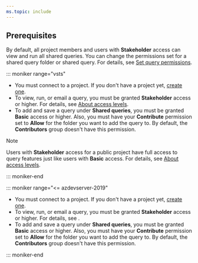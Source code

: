 ```yaml
---
ms.topic: include
---
```



## Prerequisites

By default, all project members and users with **Stakeholder** access can view and run all shared queries. You can change the permissions set for a shared query folder or shared query. For details, see [Set query permissions](/azure/devops/boards/queries/set-query-permissions).  

::: moniker range="vsts"

* You must connect to a project. If you don't have a project yet, [create one](/azure/devops/boards/get-started/sign-up-invite-teammates). 
* To view, run, or email a query, you must be granted **Stakeholder** access or higher. For details, see [About access levels](/azure/devops/organizations/security/access-levels).
* To add and save a query under **Shared queries**, you must be granted **Basic** access or higher. Also, you must have your **Contribute** permission set to **Allow** for the folder you want to add the query to. By default, the **Contributors** group doesn't have this permission. 


> [!NOTE]  
> Users with **Stakeholder** access for a public project have full access to query features just like users with **Basic** access. For details, see [About access levels](/azure/devops/organizations/security/access-levels).

::: moniker-end

::: moniker range="<= azdevserver-2019"

* You must connect to a project. If you don't have a project yet, [create one](/azure/devops/organizations/projects/create-project).
* To view, run, or email a query, you must be granted **Stakeholder** access or higher. For details, see .
* To add and save a query under **Shared queries**, you must be granted **Basic** access or higher. Also, you must have your **Contribute** permission set to **Allow** for the folder you want to add the query to. By default, the **Contributors** group doesn't have this permission. 


::: moniker-end 








